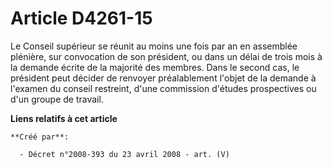 # Article D4261-15

Le Conseil supérieur se réunit au moins une fois par an en assemblée plénière, sur convocation de son président, ou dans un
délai de trois mois à la demande écrite de la majorité des membres. Dans le second cas, le président peut décider de renvoyer
préalablement l'objet de la demande à l'examen du conseil restreint, d'une commission d'études prospectives ou d'un groupe de
travail.

**Liens relatifs à cet article**

	**Créé par**:

	  - Décret n°2008-393 du 23 avril 2008 - art. (V)
